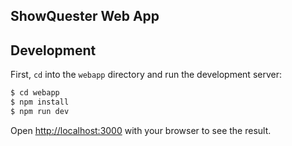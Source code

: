 ## ShowQuester Web App

## Development

First, `cd` into the `webapp` directory and run the development server:

```bash
$ cd webapp
$ npm install
$ npm run dev
```

Open [http://localhost:3000](http://localhost:3000) with your browser to see the result.
